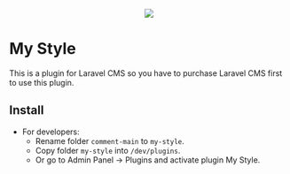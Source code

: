 <p align="center">
  <img src="https://github.com/vswb/my-style/blob/main/screenshot.png" />
</p>

# My Style

This is a plugin for Laravel CMS so you have to purchase Laravel CMS first to use this plugin.

## Install

- For developers:
    - Rename folder `comment-main` to `my-style`.
    - Copy folder `my-style` into `/dev/plugins`.
    - Or go to Admin Panel -> Plugins and activate plugin My Style.
    
